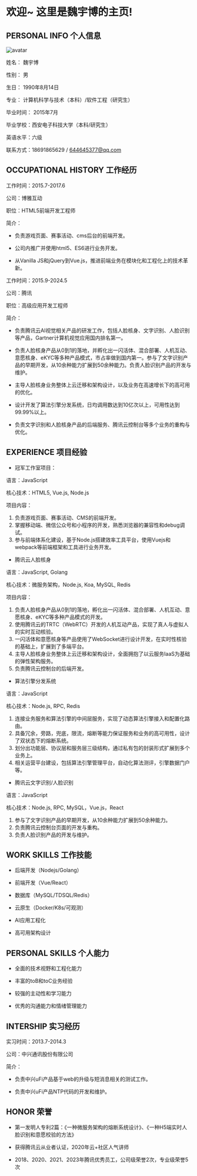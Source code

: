 
# 欢迎~ 这里是魏宇博的主页!

## PERSONAL INFO 个人信息 

![avatar](https://www.wilberwei.com/avatar_wilberwei.jpg)

姓名： 魏宇博

性别： 男

生日： 1990年8月14日

专业： 计算机科学与技术（本科）/软件工程（研究生）

毕业时间： 2015年7月

毕业学校：西安电子科技大学（本科/研究生）

英语水平：六级

联系方式：18691865629 / 644645377@qq.com

## OCCUPATIONAL HISTORY 工作经历

工作时间：2015.7-2017.6

公司：博雅互动

职位：HTML5前端开发工程师

简介：

* 负责游戏页面、赛事活动、cms后台的前端开发。

* 公司内推广并使用html5、ES6进行业务开发。

* 从Vanilla JS和jQuery到Vue.js，推进前端业务在模块化和工程化上的技术革新。

工作时间：2015.9-2024.5

公司：腾讯

职位：高级应用开发工程师

简介：

* 负责腾讯云AI视觉相关产品的研发工作，包括人脸核身、文字识别、人脸识别等产品，Gartner计算机视觉应用国内排名第一。

* 负责人脸核身产品从0到1的落地，并孵化出一闪活体、混合部署、人机互动、意愿核身、eKYC等多种产品模式，市占率做到国内第一。参与了文字识别产品的早期开发，从10余种能力扩展到50余种能力。负责人脸识别产品的开发与维护。

* 主导人脸核身业务整体上云迁移和架构设计，以及业务在高速增长下的高可用的优化。

* 设计开发了算法引擎分发系统，日均调用数达到10亿次以上，可用性达到99.99%以上。

* 负责文字识别和人脸核身产品的后端服务、腾讯云控制台等多个业务的重构与优化。

## EXPERIENCE 项目经验

* 冠军工作室项目： 

语言：JavaScript

核心技术：HTML5, Vue.js, Node.js

项目内容：
1. 负责游戏页面、赛事活动、CMS的前端开发。
2. 掌握移动端、微信公众号和小程序的开发，熟悉浏览器的兼容性和debug调试。
3. 参与前端体系化建设，基于Node.js搭建效率工具平台，使用Vuejs和webpack等前端框架和工具进行业务开发。

* 腾讯云人脸核身

语言：JavaScript, Golang

核心技术：微服务架构，Node.js, Koa, MySQL, Redis

项目内容：
1. 负责人脸核身产品从0到1的落地，孵化出一闪活体、混合部署、人机互动、意愿核身、eKYC等多种产品模式的开发。
2. 使用腾讯云的TRTC（WebRTC）开发的人机互动产品，实现了真人与虚拟人的实时互动核验。
3. 一闪活体和意愿核身等产品使用了WebSocket进行设计开发，在实时性核验的基础上，扩展到了多端平台。
4. 主导人脸核身业务整体上云迁移和架构设计，全面拥抱了以云服务IaaS为基础的弹性架构服务。
5. 负责腾讯云控制台的后端开发。

* 算法引擎分发系统

语言：JavaScript

核心技术：Node.js, RPC, Redis 

1. 连接业务服务和算法引擎的中间层服务，实现了动态算法引擎接入和配置化路由。
2. 具备冗余，旁路，兜底，限流，熔断等能力保证服务和业务的高可用性，设计了双状态下的熔断系统。
3. 划分出功能层、协议层和服务层三级结构，通过私有包的封装形式扩展到多个业务上。
4. 相关运营平台建设，包括算法引擎管理平台，自动化算法测评，引擎数据门户等。

* 腾讯云文字识别/人脸识别

语言：JavaScript

核心技术：Node.js, RPC, MySQL，Vue.js，React

1. 参与了文字识别产品的早期开发，从10余种能力扩展到50余种能力。
2. 负责腾讯云控制台页面的开发与重构。
3. 负责人脸识别产品的开发与维护。

## WORK SKILLS  工作技能

* 后端开发（Nodejs/Golang）

* 前端开发（Vue/React）
  
* 数据库（MySQL/TDSQL/Redis）
  
* 云原生（Docker/K8s/可观测）

* AI应用工程化

* 高可用架构设计

## PERSONAL SKILLS 个人能力

* 全面的技术视野和工程化能力

* 丰富的toB和toC业务经验

* 较强的主动性和学习能力

* 优秀的沟通能力和情绪管理能力

## INTERSHIP 实习经历

实习时间：2013.7-2014.3 

公司：中兴通讯股份有限公司 

简介：

* 负责中兴uFi产品基于web的升级与短消息相关的测试工作。

* 负责中兴uFi产品NTP代码的开发和维护。 

## HONOR 荣誉

* 第一发明人专利2篇：《一种微服务架构的熔断系统设计》、《一种H5端实时人脸识别和意愿校验的方法》

* 获得腾讯云从业者认证，2020年云+社区人气讲师

* 2018、2020、2021、2023年腾讯优秀员工，公司级荣誉2次，专业级荣誉5次
